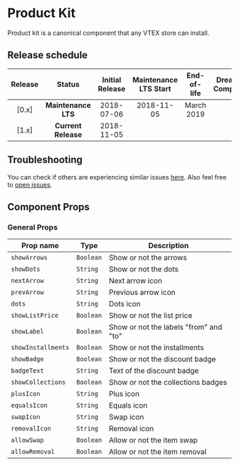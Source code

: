 # Product Kit

Product kit is a canonical component that any VTEX store can install. 

## Release schedule
| Release  | Status              | Initial Release | Maintenance LTS Start | End-of-life | Dreamstore Compatibility
| :--:     | :---:               |  :---:          | :---:                 | :---:       | :---: 
| [0.x]    | **Maintenance LTS** |  2018-07-06     | 2018-11-05            | March 2019  | 1.x
| [1.x]    | **Current Release** |  2018-11-05     |                       |             | 2.x

## Troubleshooting

You can check if others are experiencing similar issues [here](https://github.com/vtex-apps/product-kit/issues). Also feel free to [open issues](https://github.com/vtex-apps/product-kit/issues/new).

## Component Props

### General Props

| Prop name          | Type              | Description                                   |
| ------------------ | ----------------- | --------------------------------------------- |
| `showArrows`       | `Boolean`         | Show or not the arrows                        |
| `showDots`         | `String`          | Show or not the dots                          |
| `nextArrow`        | `String`          | Next arrow icon                               |
| `prevArrow`        | `String`          | Previous arrow icon                           |
| `dots`             | `String`          | Dots icon                                     |
| `showListPrice`    | `Boolean`         | Show or not the list price                    |
| `showLabel`        | `Boolean`         | Show or not the labels "from" and "to"        |
| `showInstallments` | `Boolean`         | Show or not the installments                  |
| `showBadge`        | `Boolean`         | Show or not the discount badge                |
| `badgeText`        | `String`          | Text of the discount badge                    |
| `showCollections`  | `Boolean`         | Show or not the collections badges            |
| `plusIcon`         | `String`          | Plus icon                                     |
| `equalsIcon`       | `String`          | Equals icon                                   |
| `swapIcon`         | `String`          | Swap icon                                     |
| `removalIcon`      | `String`          | Removal icon                                  |
| `allowSwap`        | `Boolean`         | Allow or not the item swap                    |
| `allowRemoval`     | `Boolean`         | Allow or not the item removal                 |
